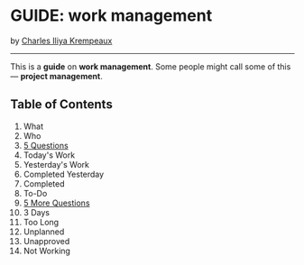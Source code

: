 # GUIDE: work management

by [Charles Iliya Krempeaux](http://changelog.ca/)

---

This is a **guide** on **work management**.
Some people might call some of this — **project management**.

## Table of Contents

1. What
2. Who
2. [5 Questions](chapters/5_questions/README.md)
3. Today's Work
4. Yesterday's Work
5. Completed Yesterday
6. Completed
7. To-Do
8. [5 More Questions](chapters/5_more_questions/README.md)
9. 3 Days
10. Too Long
11. Unplanned
12. Unapproved
13. Not Working
